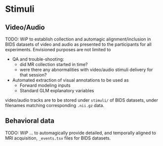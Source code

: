 # Stimuli

## Video/Audio

TODO: WiP to establish collection and automagic alignment/inclusion in BIDS datasets
of video and audio as presented to the participants for all experiments.
Envisioned purposes are not limited to

- QA and trouble-shooting:
  - did MR collection started in time?
  - were there any abnormalities with video/audio stimuli delivery for that 
    session?
- Automated extraction of visual annotations to be used as
  - Forward modeling inputs
  - Standard GLM explanatory variables

video/audio tracks are to be stored under `stimuli/` of BIDS datasets, under
filenames matching corresponding `.nii.gz` data.

## Behavioral data

TODO: WiP ... to automagically provide detailed, and temporally aligned to MRI 
acquisition, `_events.tsv` files for BIDS datasets.